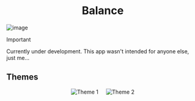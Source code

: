 <h1 align="center">Balance</h1>

![image](https://github.com/user-attachments/assets/a1cee972-2e3b-4cd2-88ce-6ca52a3731b6)

> [!IMPORTANT]  
> Currently under development. This app wasn't intended for anyone else, just me...

## Themes
<div style="display: flex; justify-content: center; gap: 20px;">
  <img src="https://github.com/user-attachments/assets/94978b2e-bf6f-4f17-a8f1-c74613a30aa5" alt="Theme 1" style="max-width: 200px; height: auto;">
  <img src="https://github.com/user-attachments/assets/2595399a-5229-41d4-bcfb-f034e1052037" alt="Theme 2" style="max-width: 200px; height: auto;">
</div>
